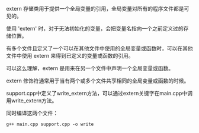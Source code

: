 extern 存储类用于提供一个全局变量的引用，全局变量对所有的程序文件都是可见的。

使用 'extern' 时，对于无法初始化的变量，会把变量名指向一个之前定义过的存储位置。

有多个文件且定义了一个可以在其他文件中使用的全局变量或函数时，可以在其他文件中使用 extern 来得到已定义的变量或函数的引用。

可以这么理解，extern 是用来在另一个文件中声明一个全局变量或函数。

extern 修饰符通常用于当有两个或多个文件共享相同的全局变量或函数的时候。

support.cpp中定义了write_extern方法，可以通过extern关键字在main.cpp中调用write_extern方法。

同时编译这两个文件：

```
g++ main.cpp support.cpp -o write
```